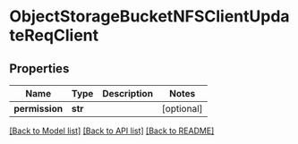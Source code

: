 # ObjectStorageBucketNFSClientUpdateReqClient

## Properties
Name | Type | Description | Notes
------------ | ------------- | ------------- | -------------
**permission** | **str** |  | [optional] 

[[Back to Model list]](../README.md#documentation-for-models) [[Back to API list]](../README.md#documentation-for-api-endpoints) [[Back to README]](../README.md)


